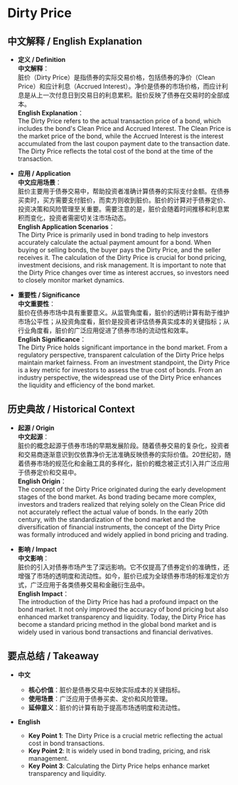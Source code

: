 # Dirty Price

## 中文解释 / English Explanation

* **定义 / Definition**  
  **中文解释**：  
  脏价（Dirty Price）是指债券的实际交易价格，包括债券的净价（Clean Price）和应计利息（Accrued Interest）。净价是债券的市场价格，而应计利息是从上一次付息日到交易日的利息累积。脏价反映了债券在交易时的全部成本。  
  **English Explanation**：  
  The Dirty Price refers to the actual transaction price of a bond, which includes the bond's Clean Price and Accrued Interest. The Clean Price is the market price of the bond, while the Accrued Interest is the interest accumulated from the last coupon payment date to the transaction date. The Dirty Price reflects the total cost of the bond at the time of the transaction.

* **应用 / Application**  
  **中文应用场景**：  
  脏价主要用于债券交易中，帮助投资者准确计算债券的实际支付金额。在债券买卖时，买方需要支付脏价，而卖方则收到脏价。脏价的计算对于债券定价、投资决策和风险管理至关重要。需要注意的是，脏价会随着时间推移和利息累积而变化，投资者需密切关注市场动态。  
  **English Application Scenarios**：  
  The Dirty Price is primarily used in bond trading to help investors accurately calculate the actual payment amount for a bond. When buying or selling bonds, the buyer pays the Dirty Price, and the seller receives it. The calculation of the Dirty Price is crucial for bond pricing, investment decisions, and risk management. It is important to note that the Dirty Price changes over time as interest accrues, so investors need to closely monitor market dynamics.

* **重要性 / Significance**  
  **中文重要性**：  
  脏价在债券市场中具有重要意义。从监管角度看，脏价的透明计算有助于维护市场公平性；从投资角度看，脏价是投资者评估债券真实成本的关键指标；从行业角度看，脏价的广泛应用促进了债券市场的流动性和效率。  
  **English Significance**：  
  The Dirty Price holds significant importance in the bond market. From a regulatory perspective, transparent calculation of the Dirty Price helps maintain market fairness. From an investment standpoint, the Dirty Price is a key metric for investors to assess the true cost of bonds. From an industry perspective, the widespread use of the Dirty Price enhances the liquidity and efficiency of the bond market.

## 历史典故 / Historical Context

* **起源 / Origin**  
  **中文起源**：  
  脏价的概念起源于债券市场的早期发展阶段。随着债券交易的复杂化，投资者和交易商逐渐意识到仅依靠净价无法准确反映债券的实际价值。20世纪初，随着债券市场的规范化和金融工具的多样化，脏价的概念被正式引入并广泛应用于债券定价和交易中。  
  **English Origin**：  
  The concept of the Dirty Price originated during the early development stages of the bond market. As bond trading became more complex, investors and traders realized that relying solely on the Clean Price did not accurately reflect the actual value of bonds. In the early 20th century, with the standardization of the bond market and the diversification of financial instruments, the concept of the Dirty Price was formally introduced and widely applied in bond pricing and trading.

* **影响 / Impact**  
  **中文影响**：  
  脏价的引入对债券市场产生了深远影响。它不仅提高了债券定价的准确性，还增强了市场的透明度和流动性。如今，脏价已成为全球债券市场的标准定价方式，广泛应用于各类债券交易和金融衍生品中。  
  **English Impact**：  
  The introduction of the Dirty Price has had a profound impact on the bond market. It not only improved the accuracy of bond pricing but also enhanced market transparency and liquidity. Today, the Dirty Price has become a standard pricing method in the global bond market and is widely used in various bond transactions and financial derivatives.

## 要点总结 / Takeaway

* **中文**  
  - **核心价值**：脏价是债券交易中反映实际成本的关键指标。  
  - **使用场景**：广泛应用于债券买卖、定价和风险管理。  
  - **延伸意义**：脏价的计算有助于提高市场透明度和流动性。

* **English**  
  - **Key Point 1**: The Dirty Price is a crucial metric reflecting the actual cost in bond transactions.  
  - **Key Point 2**: It is widely used in bond trading, pricing, and risk management.  
  - **Key Point 3**: Calculating the Dirty Price helps enhance market transparency and liquidity.